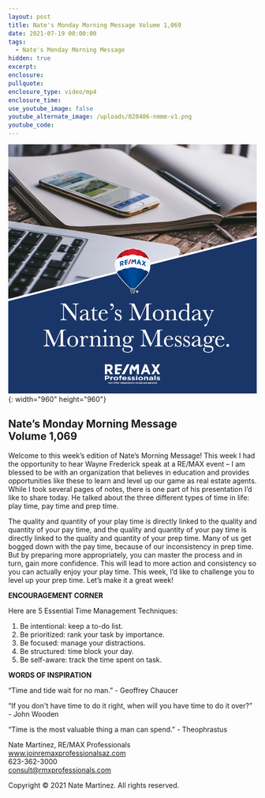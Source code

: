 ```yaml
---
layout: post
title: Nate's Monday Morning Message Volume 1,069
date: 2021-07-19 00:00:00
tags:
  - Nate's Monday Morning Message
hidden: true
excerpt:
enclosure:
pullquote:
enclosure_type: video/mp4
enclosure_time:
use_youtube_image: false
youtube_alternate_image: /uploads/020406-nmmm-v1.png
youtube_code:
---
```

![](/uploads/020406-nmmm-v1-1.png){: width="960" height="960"}

## **Nate’s Monday Morning Message<br>Volume 1,069**

Welcome to this week’s edition of Nate’s Morning Message\! This week I had the opportunity to hear Wayne Frederick speak at a RE/MAX event – I am blessed to be with an organization that believes in education and provides opportunities like these to learn and level up our game as real estate agents. While I took several pages of notes, there is one part of his presentation I’d like to share today. He talked about the three different types of time in life: play time, pay time and prep time.

The quality and quantity of your play time is directly linked to the quality and quantity of your pay time, and the quality and quantity of your pay time is directly linked to the quality and quantity of your prep time. Many of us get bogged down with the pay time, because of our inconsistency in prep time. But by preparing more appropriately, you can master the process and in turn, gain more confidence. This will lead to more action and consistency so you can actually enjoy your play time. This week, I’d like to challenge you to level up your prep time. Let’s make it a great week\!

**ENCOURAGEMENT CORNER**

Here are 5 Essential Time Management Techniques:

1. Be intentional: keep a to-do list.
2. Be prioritized: rank your task by importance.
3. Be focused: manage your distractions.
4. Be structured: time block your day.
5. Be self-aware: track the time spent on task.

**WORDS OF INSPIRATION**

“Time and tide wait for no man.” - Geoffrey Chaucer

“If you don't have time to do it right, when will you have time to do it over?” - John Wooden

“Time is the most valuable thing a man can spend.” - Theophrastus

Nate Martinez, RE/MAX Professionals<br>www.joinremaxprofessionalsaz.com<br>623-362-3000<br>consult@rmxprofessionals.com

Copyright &copy; 2021 Nate Martinez. All rights reserved.
